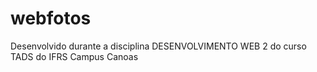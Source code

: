 # webfotos
Desenvolvido durante a disciplina DESENVOLVIMENTO WEB 2 do curso TADS do IFRS Campus Canoas